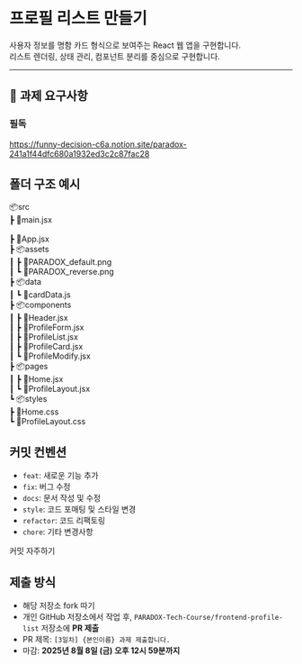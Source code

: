 # 프로필 리스트 만들기

사용자 정보를 명함 카드 형식으로 보여주는 React 웹 앱을 구현합니다.<br/>
리스트 렌더링, 상태 관리, 컴포넌트 분리를 중심으로 구현합니다.

---

## 📌 과제 요구사항
### **필독**
https://funny-decision-c6a.notion.site/paradox-241a1f44dfc680a1932ed3c2c87fac28

## 폴더 구조 예시

📦src  <br/>
┣ 📜main.jsx <br/>  
┣ 📜App.jsx  <br/>
┣ 📦assets  <br/>
┃ ┣ 📜PARADOX_default.png  <br/>
┃ ┗ 📜PARADOX_reverse.png  <br/>
┣ 📦data  <br/>
┃ ┗ 📜cardData.js  <br/>
┣ 📦components  <br/>
┃ ┣ 📜Header.jsx  <br/>
┃ ┣ 📜ProfileForm.jsx  <br/>
┃ ┣ 📜ProfileList.jsx  <br/>
┃ ┣ 📜ProfileCard.jsx  <br/>
┃ ┗ 📜ProfileModify.jsx  <br/>
┣ 📦pages  <br/>
┃ ┣ 📜Home.jsx  <br/>
┃ ┗ 📜ProfileLayout.jsx  <br/>
┗ 📦styles  <br/>
  ┣ 📜Home.css  <br/>
  ┗ 📜ProfileLayout.css  <br/>

## 커밋 컨벤션

- `feat`: 새로운 기능 추가
- `fix`: 버그 수정
- `docs`: 문서 작성 및 수정
- `style`: 코드 포매팅 및 스타일 변경
- `refactor`: 코드 리팩토링
- `chore`: 기타 변경사항

커밋 자주하기

## 제출 방식
- 해당 저장소 fork 따기
- 개인 GitHub 저장소에서 작업 후, `PARADOX-Tech-Course/frontend-profile-list` 저장소에 **PR 제출**
- PR 제목: `[3일차] {본인이름} 과제 제출합니다.`
- 마감: **2025년 8월 8일 (금) 오후 12시 59분까지**
